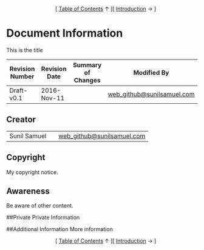<!--autoheader--><p align='center'>&nbsp;&nbsp;&nbsp;&nbsp;&nbsp;[ <a href='/markdown-toc/Readme.md#example'>Table of Contents</a> &uarr; ][ <a href='/markdown-toc/test/documentation/02.%20introduction.md#introduction'>Introduction</a> &rarr; ]</p><!--/autoheader-->
# Document Information
This is the title

|Revision Number | Revision Date | Summary of Changes | Modified By|
--------------- | ------------- | ------------------ | -----------|
|Draft-v0.1 | 2016-Nov-11 | | web_github@sunilsamuel.com|

## Creator
|                         |                    |                     |
|-------------------------| -------------------| --------------------|
|Sunil Samuel| | web_github@sunilsamuel.com|

## Copyright
My copyright notice.

## Awareness
Be aware of other content.

##Private
Private Information

##Additional Information
More information
<!--autoheader--><p align='center'>&nbsp;&nbsp;&nbsp;&nbsp;&nbsp;[ <a href='/markdown-toc/Readme.md#example'>Table of Contents</a> &uarr; ][ <a href='/markdown-toc/test/documentation/02.%20introduction.md#introduction'>Introduction</a> &rarr; ]</p><!--/autoheader-->